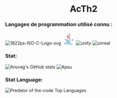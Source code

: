 
<br>
<h1 align="center">AcTh2</h1>

<h3 align="left">Langages de programmation utilisé connu :</h3>
<img src="https://i.ibb.co/fCg8rdg/1822px-ISO-C-Logo-svg.png" alt="1822px-ISO-C-Logo-svg" border="0" height="40">
<img src="https://raw.githubusercontent.com/devicons/devicon/master/icons/java/java-original.svg" alt="java" width="40" height="40"/> 
<img src="https://www.vectorlogo.zone/logos/unity3d/unity3d-icon.svg" alt="unity" width="40" height="40"/> 
<img src="https://raw.githubusercontent.com/kenangundogan/fontisto/036b7eca71aab1bef8e6a0518f7329f13ed62f6b/icons/svg/brand/unreal-engine.svg" alt="unreal" width="40" height="40"/></p>
<p><!-- Best top langage --> </p>


<h3 align="left">Stat:</h3>

![Anurag's GitHub stats](https://github-readme-stats.vercel.app/api?username=Predator-of-the-code&show_icons=true&theme=dark) 
<img alt="Apsu" src="https://github-readme-streak-stats.herokuapp.com/?user=Predator-of-the-code&theme=black-ice&hide_border=1px_solid_white&stroke=0001&background=060A0CD0"/>

<h3 align="left">Stat Language:</h3>
<img alt="Predator of the-code Top Languages" src="https://github-readme-stats.vercel.app/api/top-langs/?username=Predator-of-the-code&langs_count=8&count_private=true&layout=compact&theme=react&hide_border=true&bg_color=0D1117"/></a>
